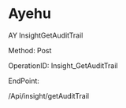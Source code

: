 #     Ayehu


AY InsightGetAuditTrail

Method: Post

OperationID: Insight_GetAuditTrail

EndPoint:

/Api/insight/getAuditTrail
